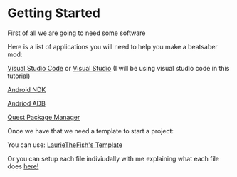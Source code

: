 # Getting Started

First of all we are going to need some software

Here is a list of applications you will need to help you make a beatsaber mod:

[Visual Studio Code](https://code.visualstudio.com/) or [Visual Studio](https://visualstudio.microsoft.com/) (I will be using visual studio code in this tutorial)

[Android NDK](https://developer.android.com/ndk/downloads)

[Andriod ADB](https://developer.android.com/studio/releases/platform-tools)

[Quest Package Manager](https://github.com/sc2ad/questpackagemanager)

Once we have that we need a template to start a project:

You can use: [LaurieTheFish's Template](https://github.com/Lauriethefish/quest-mod-template)

Or you can setup each file indiviudally with me explaining what each file does [here!](./setup)
